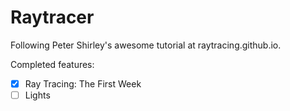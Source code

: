 # Raytracer

Following Peter Shirley's awesome tutorial at raytracing.github.io.

Completed features:
- [x] Ray Tracing: The First Week
- [ ] Lights